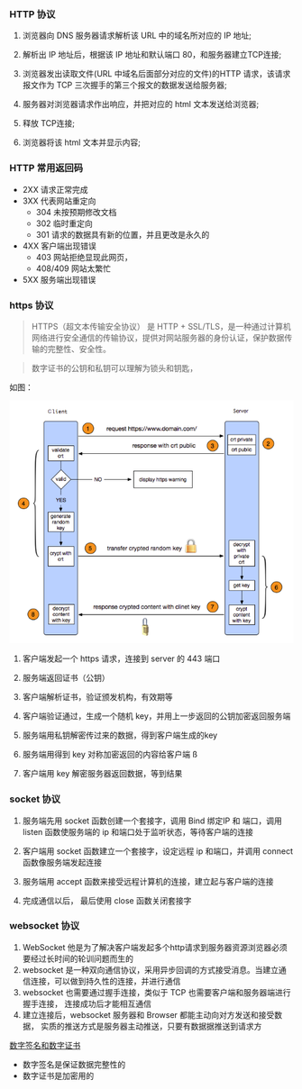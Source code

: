 ### HTTP 协议
1. 浏览器向 DNS 服务器请求解析该 URL 中的域名所对应的 IP 地址;

2. 解析出 IP 地址后，根据该 IP 地址和默认端口 80，和服务器建立TCP连接;

3. 浏览器发出读取文件(URL 中域名后面部分对应的文件)的HTTP 请求，该请求报文作为 TCP 三次握手的第三个报文的数据发送给服务器;

4. 服务器对浏览器请求作出响应，并把对应的 html 文本发送给浏览器;

5. 释放 TCP连接;

6. 浏览器将该 html 文本并显示内容; 　

### HTTP 常用返回码
- 2XX 请求正常完成
- 3XX 代表网站重定向
  - 304 未按预期修改文档
  - 302 临时重定向
  - 301 请求的数据具有新的位置，并且更改是永久的
- 4XX 客户端出现错误
  - 403 网站拒绝显现此网页，
  - 408/409 网站太繁忙
- 5XX 服务端出现错误

### https 协议
>HTTPS（超文本传输安全协议） 是 HTTP + SSL/TLS，是一种通过计算机网络进行安全通信的传输协议，提供对网站服务器的身份认证，保护数据传输的完整性、安全性。

> 数字证书的公钥和私钥可以理解为锁头和钥匙，

如图：

![https](../img/https.png)

1. 客户端发起一个 https 请求，连接到 server 的 443 端口

1. 服务端返回证书（公钥）

1. 客户端解析证书，验证颁发机构，有效期等

1. 客户端验证通过，生成一个随机 key，并用上一步返回的公钥加密返回服务端

1. 服务端用私钥解密传过来的数据，得到客户端生成的key

1. 服务端用得到 key 对称加密返回的内容给客户端
ß
1. 客户端用 key 解密服务器返回数据，等到结果

### socket 协议
1. 服务端先用 socket 函数创建一个套接字，调用 Bind 绑定IP 和 端口，调用 listen 函数使服务端的 ip 和端口处于监听状态，等待客户端的连接

1. 客户端用 socket 函数建立一个套接字，设定远程 ip 和端口，并调用 connect 函数像服务端发起连接

1. 服务端用 accept 函数来接受远程计算机的连接，建立起与客户端的连接

1. 完成通信以后， 最后使用 close 函数关闭套接字

### websocket 协议
1. WebSocket 他是为了解决客户端发起多个http请求到服务器资源浏览器必须要经过长时间的轮训问题而生的
1. websocket 是一种双向通信协议，采用异步回调的方式接受消息。当建立通信连接，可以做到持久性的连接，并进行通信
1. websocket 也需要通过握手连接，类似于 TCP 也需要客户端和服务器端进行握手连接， 连接成功后才能相互通信
1. 建立连接后，websocket 服务器和 Browser 都能主动向对方发送和接受数据， 实质的推送方式是服务器主动推送，只要有数据据推送到请求方


[数字签名和数字证书](http://www.ruanyifeng.com/blog/2011/08/what_is_a_digital_signature.html)
- 数字签名是保证数据完整性的
- 数字证书是加密用的
